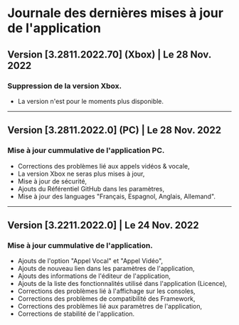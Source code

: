 # Journale des dernières mises à jour de l'application

## Version [3.2811.2022.70] (Xbox) | Le 28 Nov. 2022
### Suppression de la version Xbox.

- La version n'est pour le moments plus disponible.

***

## Version [3.2811.2022.0] (PC) | Le 28 Nov. 2022
### Mise à jour cummulative de l'application PC.

- Corrections des problèmes lié aux appels vidéos & vocale,
- La version Xbox ne seras plus mises à jour,
- Mise à jour de sécurité,
- Ajouts du Référentiel GitHub dans les paramètres,
- Mise à jour des languages "Français, Espagnol, Anglais, Allemand".

***

## Version [3.2211.2022.0] | Le 24 Nov. 2022
### Mise à jour cummulative de l'application.

- Ajouts de l'option "Appel Vocal" et "Appel Vidéo",
- Ajouts de nouveau lien dans les paramètres de l'application,
- Ajouts des informations de l'éditeur de l'application,
- Ajouts de la liste des fonctionnalités utilisé dans l'application (Licence),
- Corrections des problèmes lié à l'affichage sur les consoles,
- Corrections des problèmes de compatibilité des Framework,
- Corrections des problèmes lié aux paramètres de l'application,
- Corrections de stabilité de l'application.
